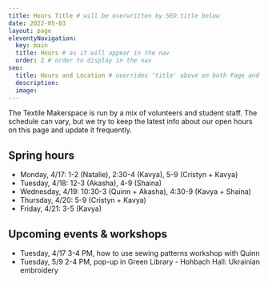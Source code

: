 ```yaml
---
title: Hours Title # will be overwritten by SEO.title below
date: 2022-05-03
layout: page
eleventyNavigation:
  key: main
  title: Hours # as it will appear in the nav
  order: 2 # order to display in the nav
seo:
  title: Hours and Location # overrides 'title' above on both Page and META
  description:
  image:
---
```


The Textile Makerspace is run by a mix of volunteers and student staff. The schedule can vary, but we try to keep the latest info about our open hours on this page and update it frequently.


## Spring hours

* Monday, 4/17: 1-2 (Natalie), 2:30-4 (Kavya), 5-9 (Cristyn + Kavya)
* Tuesday, 4/18: 12-3 (Akasha), 4-9 (Shaina)
* Wednesday, 4/19: 10:30-3 (Quinn + Akasha), 4:30-9 (Kavya + Shaina)
* Thursday, 4/20: 5-9 (Cristyn + Kavya)
* Friday, 4/21: 3-5 (Kavya)


## Upcoming events & workshops
* Tuesday, 4/17 3-4 PM, how to use sewing patterns workshop with Quinn
* Tuesday, 5/9 2-4 PM, pop-up in Green Library - Hohbach Hall: Ukrainian embroidery